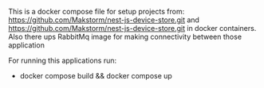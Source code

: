 This is a docker compose file for setup projects from:
  https://github.com/Makstorm/nest-js-device-store.git       and      https://github.com/Makstorm/nest-js-device-store.git
in docker containers.
Also there ups RabbitMq image for making connectivity between those application

For running this applications run:
  - docker compose build && docker compose up
